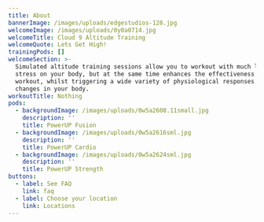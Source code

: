 ```yaml
---
title: About
bannerImage: /images/uploads/edgestudios-128.jpg
welcomeImage: /images/uploads/0y0a0714.jpg
welcomeTitle: Cloud 9 Altitude Training
welcomeQuote: Lets Get High!
trainingPods: []
welcomeSection: >-
  Simulated altitude training sessions allow you to workout with much less
  stress on your body, but at the same time enhances the effectiveness of any
  workout, whilst triggering a wide variety of physiological responses and
  changes in your body.
workoutTitle: Nothing
pods:
  - backgroundImage: /images/uploads/0w5a2608.11small.jpg
    description: ''
    title: PowerUP Fusion
  - backgroundImage: /images/uploads/0w5a2616sml.jpg
    description: ''
    title: PowerUP Cardio
  - backgroundImage: /images/uploads/0w5a2624sml.jpg
    description: ''
    title: PowerUP Strength
buttons:
  - label: See FAQ
    link: faq
  - label: Choose your location
    link: Locations
---
```


